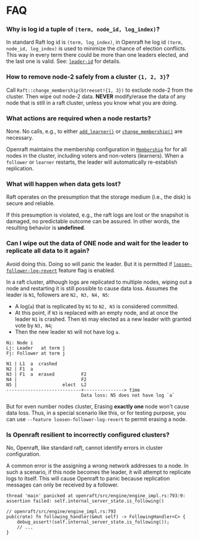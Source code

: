 # FAQ

### Why is log id a tuple of `(term, node_id, log_index)`?

In standard Raft log id is `(term, log_index)`, in Openraft he log id `(term,
node_id, log_index)` is used to minimize the chance of election conflicts.
This way in every term there could be more than one leaders elected, and the last one is valid.
See: [`leader-id`](`crate::docs::data::leader_id`) for details.
<br/>


### How to remove node-2 safely from a cluster `{1, 2, 3}`?

Call `Raft::change_membership(btreeset!{1, 3})` to exclude node-2 from
the cluster. Then wipe out node-2 data.
**NEVER** modify/erase the data of any node that is still in a raft cluster, unless you know what you are doing.
<br/>


### What actions are required when a node restarts?

None. No calls, e.g., to either [`add_learner()`][] or [`change_membership()`][]
are necessary.

Openraft maintains the membership configuration in [`Membership`][] for for all
nodes in the cluster, including voters and non-voters (learners).  When a
`follower` or `learner` restarts, the leader will automatically re-establish
replication.


### What will happen when data gets lost?

Raft operates on the presumption that the storage medium (i.e., the disk) is
secure and reliable.

If this presumption is violated, e.g., the raft logs are lost or the snapshot is
damaged, no predictable outcome can be assured. In other words, the resulting
behavior is **undefined**.


### Can I wipe out the data of ONE node and wait for the leader to replicate all data to it again?

Avoid doing this. Doing so will panic the leader. But it is permitted
if [`loosen-follower-log-revert`] feature flag is enabled.

In a raft cluster, although logs are replicated to multiple nodes,
wiping out a node and restarting it is still possible to cause data loss.
Assumes the leader is `N1`, followers are `N2, N3, N4, N5`:
- A log(`a`) that is replicated by `N1` to `N2, N3` is considered committed.
- At this point, if `N3` is replaced with an empty node, and at once the leader
  `N1` is crashed. Then `N5` may elected as a new  leader with granted vote by
  `N3, N4`;
- Then the new leader `N5` will not have log `a`.

```text
Ni: Node i
Lj: Leader   at term j
Fj: Follower at term j

N1 | L1  a  crashed
N2 | F1  a
N3 | F1  a  erased          F2
N4 |                        F2
N5 |                 elect  L2
----------------------------+---------------> time
                            Data loss: N5 does not have log `a`
```

But for even number nodes cluster, Erasing **exactly one** node won't cause data loss.
Thus, in a special scenario like this, or for testing purpose, you can use
`--feature loosen-follower-log-revert` to permit erasing a node.
<br/>


### Is Openraft resilient to incorrectly configured clusters?

No, Openraft, like standard raft, cannot identify errors in cluster configuration.

A common error is the assigning a wrong network addresses to a node. In such
a scenario, if this node becomes the leader, it will attempt to replicate
logs to itself. This will cause Openraft to panic because replication
messages can only be received by a follower.

```text
thread 'main' panicked at openraft/src/engine/engine_impl.rs:793:9:
assertion failed: self.internal_server_state.is_following()
```

```ignore
// openraft/src/engine/engine_impl.rs:793
pub(crate) fn following_handler(&mut self) -> FollowingHandler<C> {
    debug_assert!(self.internal_server_state.is_following());
    // ...
}
```

<br/>

[`loosen-follower-log-revert`]: `crate::docs::feature_flags#loosen_follower_log_revert`

[`add_learner()`]: `crate::Raft::add_learner`
[`change_membership()`]: `crate::Raft::change_membership`
[`Membership`]: `crate::Membership`
